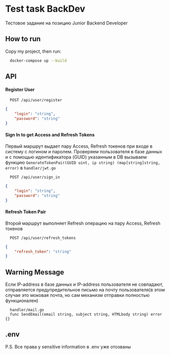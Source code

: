 
# Test task BackDev

Тестовое задание на позицию Junior Backend Developer


## How to run

Copy my project, then run:

```bash
  docker-compose up --build
```


## API

#### Register User

```http
  POST /api/user/register
```

```json
{
    "login": "string",
    "password": "string"
}
```

#### Sign In to get Access and Refresh Tokens

Первый маршрут выдает пару Access, Refresh токенов при входе в систему с логином и паролем. Проверяем пользователя в базе данных и с помощью идентификатора (GUID) указанным в DB вызываем функцию ```GenerateTokenPair(GUID uint, ip string) (map[string]string, error)``` в ```handler/jwt.go```

```http
  POST /api/user/sign_in
```
```json
{
    "login": "string",
    "password": "string"
}
```

#### Refresh Token Pair

Второй маршрут выполняет Refresh операцию на пару Access, Refresh токенов

```http
  POST /api/user/refresh_tokens
```
```json
{
    "refresh_token": "string"
}
```

## Warning Message

Если IP-address в базе данных и IP-address пользователя не совпадают, отправляется предупредительное письмо на почту пользователя(в этом случае это моковая почта, но сам механизм отправки полностью функционален)

```
  handler/mail.go
  func SendEmail(email string, subject string, HTMLbody string) error {}
```

## .env
P.S. Все права у sensitive information в .env уже отозваны